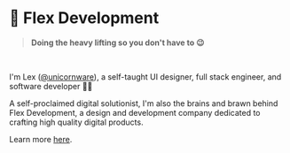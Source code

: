 # :mechanical_arm: Flex Development

> **Doing the heavy lifting so you don't have to 😉**

<br/>

I'm Lex ([@unicornware][1]), a self-taught UI designer, full stack engineer, and software developer 👋🏾

A self-proclaimed digital solutionist, I'm also the brains and brawn behind Flex Development, a design and development
company dedicated to crafting high quality digital products.

Learn more [here][2].

[1]: https://github.com/unicornware
[2]: https://flexdevelopment.llc
